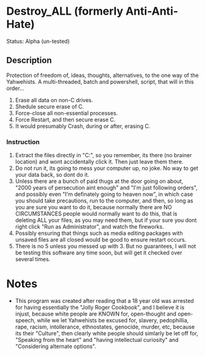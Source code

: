 # Destroy_ALL (formerly Anti-Anti-Hate)
Status: Alpha (un-tested)

## Description
Protection of freedom of, ideas, thoughts, alternatives, to the one way of the Yahwehists. A multi-threaded, batch and powershell, script, that will in this order...
1. Erase all data on non-C drives.
2. Shedule secure erase of C.
3. Force-close all non-essential processes.
4. Force Restart, and then secure erase C.
5. It would presumably Crash, during or after, erasing C. 

### Instruction
1. Extract the files directly in "C:\", so you remember, its there (no brainer location) and wont accidentally click it. Then just leave them there.
2. Do not run it, its going to mess your computer up, no joke. No way to get your data back, so dont do it. 
3. Unless there are a bunch of paid thugs at the door going on about, "2000 years of persecution aint enough" and "I'm just following orders", and possibly even "I'm definately going to heaven now", in which case you should take precautions, run to the computer, and then, so long as you are sure you want to do it, because normally there are NO CIRCUMSTANCES people would normally want to do this, that is deleting ALL your files, as you may need them, but if your sure you dont right click "Run as Administrator", and watch the fireworks. 
4. Possibly ensuring that things such as media editing packages with unsaved files are all closed would be good to ensure restart occurs. 
5. There is no 5 unless you messed up with 3. But no guarantees, I will not be testing this software any time soon, but will get it checked over several times.

# Notes
- This program was created after reading that a 18 year old was arrested for having essentially the "Jolly Roger Cookbook", and I believe it is injust, because white people are KNOWN for, open-thought and open-speech, while we let Yahwehists be excused for, slavery, pedophillia, rape, racism, intollerance, ethnostates, genocide, murder, etc, because its their "Culture", then clearly white people should simlarly be let off for, "Speaking from the heart" and "having intellectual curiosity" and "Considering alternate options".

